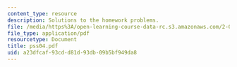 ```yaml
---
content_type: resource
description: Solutions to the homework problems.
file: /media/https%3A/open-learning-course-data-rc.s3.amazonaws.com/2-032-dynamics-fall-2004/a23dfcaf93cdd81d93db09b5bf949da8_pss04.pdf
file_type: application/pdf
resourcetype: Document
title: pss04.pdf
uid: a23dfcaf-93cd-d81d-93db-09b5bf949da8
---
```

